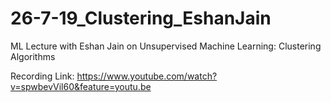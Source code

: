 # 26-7-19_Clustering_EshanJain
ML Lecture with Eshan Jain on Unsupervised Machine Learning: Clustering Algorithms

Recording Link: https://www.youtube.com/watch?v=spwbevVil60&feature=youtu.be
